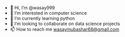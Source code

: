 - 👋 Hi, I’m @wasay999
- 👀 I’m interested in computer science
- 🌱 I’m currently learning python
- 💞️ I’m looking to collaborate on data science projects
- 📫 How to reach me wasaymubashar68@gmail.com

<!---
wasay999/wasay999 is a ✨ special ✨ repository because its `README.md` (this file) appears on your GitHub profile.
You can click the Preview link to take a look at your changes.
--->
